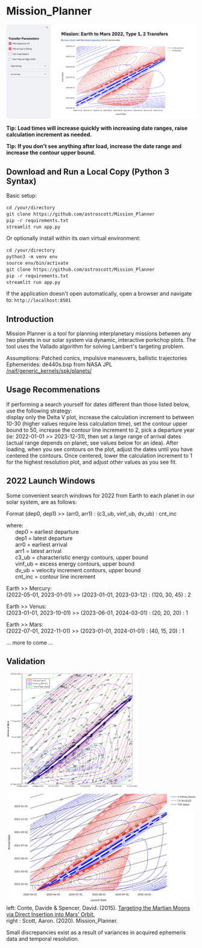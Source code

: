 # Mission_Planner

![Alt text](img/main_screenshot.png?raw=true)<br>

**Tip: Load times will increase quickly with increasing date ranges, raise calculation increment as needed.**<br>

**Tip: If you don't see anything after load, increase the date range and increase the contour upper bound.**<br>

## Download and Run a Local Copy (Python 3 Syntax)

Basic setup:

`cd /your/directory`<br>
`git clone https://github.com/astroscott/Mission_Planner`<br>
`pip -r requirements.txt`<br>
`streamlit run app.py`<br>

Or optionally install within its own virtual environment:

`cd /your/directory`<br>
`python3 -m venv env`<br>
`source env/bin/activate`<br>
`git clone https://github.com/astroscott/Mission_Planner`<br>
`pip -r requirements.txt`<br>
`streamlit run app.py`<br>

If the application doesn't open automatically, open a browser and navigate to:
`http://localhost:8501`

## Introduction
Mission Planner is a tool for planning interplanetary missions between any two planets in our solar system via dynamic, interactive porkchop plots. The tool uses the Vallado algorithm for solving Lambert's targeting problem.<br>

Assumptions: Patched conics, impulsive maneuvers, ballistic trajectories<br>
Ephemerides: de440s.bsp from NASA JPL [/naif/generic_kernels/spk/planets/](https://naif.jpl.nasa.gov/pub/naif/generic_kernels/spk/planets/)<br>

## Usage Recommenations
If performing a search yourself for dates different than those listed below, use the following strategy:<br>
display only the Delta V plot, increase the calculation increment to between 10-30 (higher values require less calculation time), set the contour upper bound to 50, increase the contour line increment to 2, pick a departure year (ie: 2022-01-01 >> 2023-12-31), then set a large range of arrival dates (actual range depends on planet, see values below for an idea). After loading, when you see contours on the plot, adjust the dates until you have centered the contours. Once centered, lower the calculation increment to 1 for the highest resolution plot, and adjust other values as you see fit.<br>

## 2022 Launch Windows

Some convenient search windows for 2022 from Earth to each planet in our solar system, are as follows:<br>

Format (dep0, dep1) >> (arr0, arr1) : (c3_ub, vinf_ub, dv_ub) : cnt_inc<br>

where:<br>
&nbsp;&nbsp;&nbsp;&nbsp;&nbsp;&nbsp;dep0 = earliest departure<br>
&nbsp;&nbsp;&nbsp;&nbsp;&nbsp;&nbsp;dep1 = latest departure<br>
&nbsp;&nbsp;&nbsp;&nbsp;&nbsp;&nbsp;arr0 = earliest arrival<br>
&nbsp;&nbsp;&nbsp;&nbsp;&nbsp;&nbsp;arr1 = latest arrival<br>
&nbsp;&nbsp;&nbsp;&nbsp;&nbsp;&nbsp;c3_ub = characteristic energy contours, upper bound<br>
&nbsp;&nbsp;&nbsp;&nbsp;&nbsp;&nbsp;vinf_ub = excess energy contours, upper bound<br>
&nbsp;&nbsp;&nbsp;&nbsp;&nbsp;&nbsp;dv_ub = velocity increment contours, upper bound<br>
&nbsp;&nbsp;&nbsp;&nbsp;&nbsp;&nbsp;cnt_inc = contour line increment<br>

Earth >> Mercury:<br>
(2022-05-01, 2023-01-01) >> (2023-01-01, 2023-03-12) : (120, 30, 45) : 2 <br>

Earth >> Venus:<br>
(2023-01-01, 2023-10-01) >> (2023-06-01, 2024-03-01) : (20, 20, 20) : 1 <br>

Earth >> Mars:<br>
(2022-07-01, 2022-11-01) >> (2023-01-01, 2024-01-01) : (40, 15, 20) : 1<br>

... more to come ...<br>

## Validation

<img src="img/conte_2020_porkchop.png" width="350" /><img src="img/validation_screenshot.png" width="520" /><br>
left: Conte, Davide & Spencer, David. (2015). [Targeting the Martian Moons via Direct Insertion into Mars' Orbit.](https://www.researchgate.net/publication/281378287_Targeting_the_Martian_Moons_via_Direct_Insertion_into_Mars%27_Orbit)<br>
right : Scott, Aaron. (2020). Mission_Planner.<br>

Small discrepancies exist as a result of variances in acquired ephemeris data and temporal resolution.
